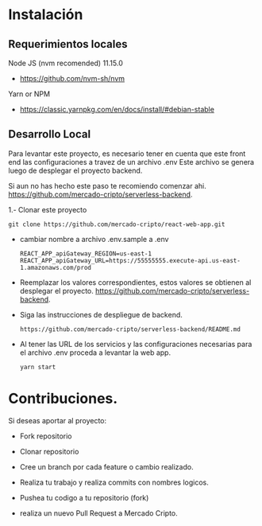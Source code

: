 # Instalación

## Requerimientos locales

Node JS (nvm recomended) 11.15.0

- https://github.com/nvm-sh/nvm

Yarn or NPM

- https://classic.yarnpkg.com/en/docs/install/#debian-stable

## Desarrollo Local

Para levantar este proyecto, es necesario tener en cuenta que este front end las configuraciones a travez de un archivo .env
Este archivo se genera luego de desplegar el proyecto backend.

Si aun no has hecho este paso te recomiendo comenzar ahi. https://github.com/mercado-cripto/serverless-backend.

1.- Clonar este proyecto

```
git clone https://github.com/mercado-cripto/react-web-app.git
```

- cambiar nombre a archivo .env.sample a .env

  ```
  REACT_APP_apiGateway_REGION=us-east-1
  REACT_APP_apiGateway_URL=https://55555555.execute-api.us-east-1.amazonaws.com/prod
  ```

- Reemplazar los valores correspondientes, estos valores se obtienen al desplegar el proyecto. https://github.com/mercado-cripto/serverless-backend.

* Siga las instrucciones de despliegue de backend.

  `https://github.com/mercado-cripto/serverless-backend/README.md`

- Al tener las URL de los servicios y las configuraciones necesarias para el archivo .env proceda a levantar la web app.

  ```
  yarn start
  ```

# Contribuciones.

Si deseas aportar al proyecto:

- Fork repositorio

- Clonar repositorio

- Cree un branch por cada feature o cambio realizado.

- Realiza tu trabajo y realiza commits con nombres logicos.

- Pushea tu codigo a tu repositorio (fork)

- realiza un nuevo Pull Request a Mercado Cripto.
